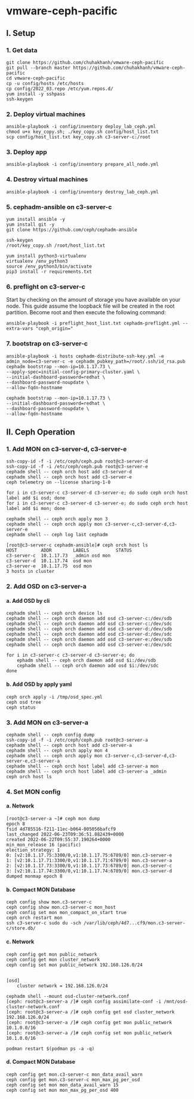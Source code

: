 # vmware-ceph-pacific

## I. Setup
### 1. Get data
    git clone https://github.com/chuhakhanh/vmware-ceph-pacific 
    git pull --branch master https://github.com/chuhakhanh/vmware-ceph-pacific
    cd vmware-ceph-pacific
    cp -u config/hosts /etc/hosts
    cp config/2022_03.repo /etc/yum.repos.d/
    yum install -y sshpass 
    ssh-keygen
### 2. Deploy virtual machines 
    ansible-playbook -i config/inventory deploy_lab_ceph.yml 
    chmod u+x key_copy.sh; ./key_copy.sh config/host_list.txt
    scp config/host_list.txt key_copy.sh c3-server-c:/root

### 3. Deploy app
    ansible-playbook -i config/inventory prepare_all_node.yml

### 4. Destroy virtual machines
    ansible-playbook -i config/inventory destroy_lab_ceph.yml 

### 5. cephadm-ansible on c3-server-c
    yum install ansible -y
    yum install git -y
    git clone https://github.com/ceph/cephadm-ansible

    ssh-keygen
    /root/key_copy.sh /root/host_list.txt

    yum install python3-virtualenv
    virtualenv /env_python3
    source /env_python3/bin/activate
    pip3 install -r requirements.txt

### 6. preflight on c3-server-c
Start by checking on the amount of storage you have available on your node.  This guide assume the loopback file will be created in the root partition.  Become root and then execute the following command:
    
    ansible-playbook -i preflight_host_list.txt cephadm-preflight.yml --extra-vars "ceph_origin="

### 7. bootstrap on c3-server-c

    ansible-playbook -i hosts cephadm-distribute-ssh-key.yml -e admin_node=c3-server-c -e cephadm_pubkey_path=/root/.ssh/id_rsa.pub 
    cephadm bootstrap --mon-ip=10.1.17.73 \
    --apply-spec=initial-config-primary-cluster.yaml \
    --initial-dashboard-password=redhat \
    --dashboard-password-noupdate \
    --allow-fqdn-hostname 

    cephadm bootstrap --mon-ip=10.1.17.73 \
    --initial-dashboard-password=redhat \
    --dashboard-password-noupdate \
    --allow-fqdn-hostname 


## II. Ceph Operation

### 1. Add MON on c3-server-d, c3-server-e
    ssh-copy-id -f -i /etc/ceph/ceph.pub root@c3-server-d
    ssh-copy-id -f -i /etc/ceph/ceph.pub root@c3-server-e
    cephadm shell -- ceph orch host add c3-server-d
    cephadm shell -- ceph orch host add c3-server-e
    ceph telemetry on --license sharing-1-0

    for i in c3-server-c c3-server-d c3-server-e; do sudo ceph orch host label add $i osd; done
    for i in c3-server-c c3-server-d c3-server-e; do sudo ceph orch host label add $i mon; done

    cephadm shell -- ceph orch apply mon 3
    cephadm shell -- ceph orch apply mon c3-server-c,c3-server-d,c3-server-e
    cephadm shell -- ceph log last cephadm

    [root@c3-server-c cephadm-ansible]# ceph orch host ls
    HOST         ADDR        LABELS          STATUS  
    c3-server-c  10.1.17.73  _admin osd mon          
    c3-server-d  10.1.17.74  osd mon                 
    c3-server-e  10.1.17.75  osd mon                 
    3 hosts in cluster

### 2. Add OSD on c3-server-a

#### a. Adđ OSD by cli
    cephadm shell -- ceph orch device ls
    cephadm shell -- ceph orch daemon add osd c3-server-c:/dev/sdb
    cephadm shell -- ceph orch daemon add osd c3-server-c:/dev/sdc
    cephadm shell -- ceph orch daemon add osd c3-server-d:/dev/sdb
    cephadm shell -- ceph orch daemon add osd c3-server-d:/dev/sdc
    cephadm shell -- ceph orch daemon add osd c3-server-e:/dev/sdb
    cephadm shell -- ceph orch daemon add osd c3-server-e:/dev/sdc

    for i in c3-server-c c3-server-d c3-server-e; do 
        ephadm shell -- ceph orch daemon add osd $i:/dev/sdb
        cephadm shell -- ceph orch daemon add osd $i:/dev/sdc 
    done

#### b. Adđ OSD by apply yaml
    
    ceph orch apply -i /tmp/osd_spec.yml
    ceph osd tree
    ceph status

### 3. Add MON on c3-server-a
    cephadm shell -- ceph config dump
    ssh-copy-id -f -i /etc/ceph/ceph.pub root@c3-server-a
    cephadm shell -- ceph orch host add c3-server-a
    cephadm shell -- ceph orch apply mon 4
    cephadm shell -- ceph orch apply mon c3-server-c,c3-server-d,c3-server-e,c3-server-a
    cephadm shell -- ceph orch host label add c3-server-a mon
    cephadm shell -- ceph orch host label add c3-server-a _admin
    ceph orch host ls
    

### 4. Set MON config

#### a. Network
    [root@c3-server-a ~]# ceph mon dump
    epoch 8
    fsid 4d785516-f211-11ec-b064-005056bafcf9
    last_changed 2022-06-23T09:36:51.882439+0000
    created 2022-06-22T09:55:37.190264+0000
    min_mon_release 16 (pacific)
    election_strategy: 1
    0: [v2:10.1.17.75:3300/0,v1:10.1.17.75:6789/0] mon.c3-server-e
    1: [v2:10.1.17.71:3300/0,v1:10.1.17.71:6789/0] mon.c3-server-a
    2: [v2:10.1.17.73:3300/0,v1:10.1.17.73:6789/0] mon.c3-server-c
    3: [v2:10.1.17.74:3300/0,v1:10.1.17.74:6789/0] mon.c3-server-d
    dumped monmap epoch 8
#### b. Compact MON Database
    ceph config show mon.c3-server-c
    ceph config show mon.c3-server-c mon_host
    ceph config set mon mon_compact_on_start true
    ceph orch restart mon
    ssh c3-server-c sudo du -sch /var/lib/ceph/4d7...cf9/mon.c3-server-c/store.db/

#### c. Network    
    ceph config get mon public_network 
    ceph config get mon cluster_network 
    ceph config set mon public_network 192.168.126.0/24


    [osd]
        cluster network = 192.168.126.0/24
    
    cephadm shell --mount osd-cluster-network.conf 
    [ceph: root@c3-server-a /]# ceph config assimilate-conf -i /mnt/osd-cluster-network.conf
    [ceph: root@c3-server-a /]# ceph config get osd cluster_network                         
    192.168.126.0/24
    [ceph: root@c3-server-a /]# ceph config get mon public_network
    10.1.0.0/16
    [ceph: root@c3-server-a /]# ceph config set mon public_network 10.1.0.0/16

    podman restart $(podman ps -a -q)

#### d. Compact MON Database
    ceph config get mon.c3-server-c mon_data_avail_warn
    ceph config get mon.c3-server-c mon_max_pg_per_osd
    ceph config set mon mon_data_avail_warn 15
    ceph config set mon mon_max_pg_per_osd 400